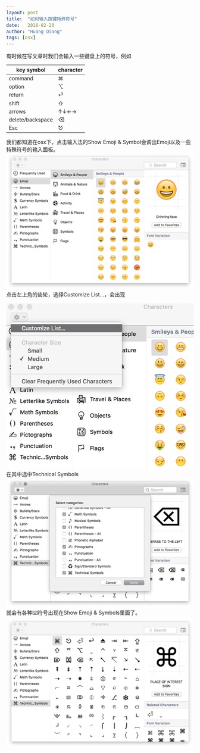```yaml
---
layout: post
title:  "如何输入按键特殊符号"
date:   2016-02-20
author: "Huang Qiang"
tags: [osx]
---
```


有时候在写文章时我们会输入一些键盘上的符号，例如

key symbol | character
-----------|----------
command    | ⌘
option     | ⌥
return     | ⏎
shift      | ⇧
arrows     |↑↓←→
delete/backspace |⌫
Esc        | ⎋

我们都知道在osx下，点击输入法的Show Emoji & Symbol会调出Emoji以及一些特殊符号的输入面板。
![](../images/emoji&symbol.png)
点击左上角的齿轮，选择Customize List...，会出现

![](../images/customize-list.png)
在其中选中Technical Symbols
![](../images/select-technical-symbols.png)
就会有各种⌨️符号出现在Show Emoji & Symbols里面了。
![](../images/technical-symbol.png)
